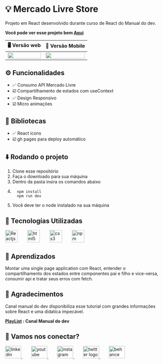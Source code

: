 # 💡 Mercado Livre Store

Projeto em React desenvolvido durante curso de React do Manual do dev.

__Você pode ver esse projeto bem  [Aqui]([https://www.seuSite.com.br](https://dener-garcia.github.io/curse-store-mercado-livre-reactJS/))__


 🖥️ Versão web                                                  |  📱 Versão Mobile
:----------:                                                    |  :--------------:
<img src="public/screenshot-desktop.jpg" width="100%"/>  |  <img src="public/screenshot-mobile.jpg" width="100%"/>

## ⚙️ Funcionalidades

- ✅ Consumo API Mercado Livre
- ☑️ Compartilhamento de estados com useContext
- ✅ Design Responsivo
- ☑️ Micro animações

## 🧰 Bibliotecas

- ✅ React icons
- ☑️ gh pages para deploy automático

## ⬇️ Rodando o projeto

1. Clone esse repositório
2. Faça o downloado para sua máquina
3. Dentro da pasta insira os comandos abaixo
4. ```
     npm install
     npm run dev
    ```   
5. Você deve ter o node instalado na sua máquina

## 🧩 Tecnologías Utilizadas

<div align="left">
  <img src="https://cdn.jsdelivr.net/gh/devicons/devicon/icons/react/react-original.svg"height="40" alt="Reactjs logo"  />
  <img width="24" />
  <img src="https://cdn.jsdelivr.net/gh/devicons/devicon/icons/html5/html5-original.svg" height="40" alt="html5 logo"  />
  <img width="24" />
  <img src="https://cdn.jsdelivr.net/gh/devicons/devicon/icons/css3/css3-original.svg" height="40" alt="css3 logo"  />
  <img width="24" />
  <img src="https://cdn.jsdelivr.net/gh/devicons/devicon/icons/npm/npm-original-wordmark.svg" height="40" alt="npm logo"  />
</div>

## 🤯 Aprendizados

Montar uma single page application com React, entender o compartilhamento dos estados entre componentes pai e filho e vice-versa, consumir api e tratar seus erros com fetch.

## 🙏 Agradecimentos

Canal manual do dev disponibiliza esse tutorial com grandes informações sobre React e uma didatica impecável.

__[PlayList](https://www.youtube.com/watch?v=HSAlJJI6K_A&list=PLdtmpu_1ITQKuHMG4s0wUMa55OdsYeWw0) : Canal Manual do dev__

## 💬 Vamos nos conectar?

<div align="left">
  <a href="https://www.linkedin.com/in/denergarcia/" target="_blank">
    <img src="https://raw.githubusercontent.com/maurodesouza/profile-readme-generator/master/src/assets/icons/social/linkedin/default.svg" width="52" height="40" alt="linkedin logo"  />
  </a>
    <img width="24" />
  <a href="https://www.youtube.com/@dener.criarbr" target="_blank">
    <img src="https://raw.githubusercontent.com/maurodesouza/profile-readme-generator/master/src/assets/icons/social/youtube/default.svg" width="52" height="40" alt="youtube logo"  />
  </a>
    <img width="24" />
  <a href="https://www.instagram.com/dener.criarbr" target="_blank">
  <img src="https://raw.githubusercontent.com/maurodesouza/profile-readme-generator/master/src/assets/icons/social/instagram/default.svg" width="52" height="40" alt="instagram logo"  />
  </a>
    <img width="24" />
  <a href="https://twitter.com/Dener_criarbr" target="_blank">
    <img src="https://raw.githubusercontent.com/maurodesouza/profile-readme-generator/master/src/assets/icons/social/twitter/default.svg" width="52" height="40" alt="twitter logo"  />
  </a>
    <img width="24" />
  <a href="https://www.behance.net/dener-garcia" target="_blank">
    <img src="https://raw.githubusercontent.com/maurodesouza/profile-readme-generator/master/src/assets/icons/social/behance/default.svg" width="52" height="40" alt="behance logo"  />
  </a>
</div>
